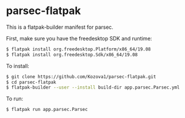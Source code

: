 # parsec-flatpak
This is a flatpak-builder manifest for parsec.

First, make sure you have the freedesktop SDK and runtime:

```sh
$ flatpak install org.freedesktop.Platform/x86_64/19.08
$ flatpak install org.freedesktop.Sdk/x86_64/19.08
```

To install:
```sh
$ git clone https://github.com/Kozova1/parsec-flatpak.git
$ cd parsec-flatpak
$ flatpak-builder --user --install build-dir app.parsec.Parsec.yml
```

To run:
```sh
$ flatpak run app.parsec.Parsec
```
